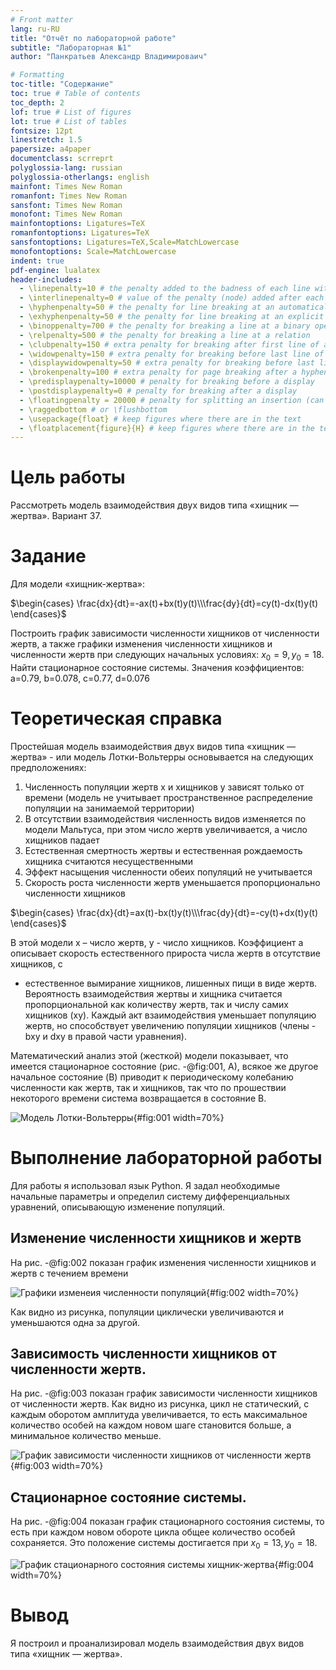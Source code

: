 ```yaml
---
# Front matter
lang: ru-RU
title: "Отчёт по лабораторной работе"
subtitle: "Лабораторная №1"
author: "Панкратьев Александр Владимироваич"

# Formatting
toc-title: "Содержание"
toc: true # Table of contents
toc_depth: 2
lof: true # List of figures
lot: true # List of tables
fontsize: 12pt
linestretch: 1.5
papersize: a4paper
documentclass: scrreprt
polyglossia-lang: russian
polyglossia-otherlangs: english
mainfont: Times New Roman
romanfont: Times New Roman
sansfont: Times New Roman
monofont: Times New Roman
mainfontoptions: Ligatures=TeX
romanfontoptions: Ligatures=TeX
sansfontoptions: Ligatures=TeX,Scale=MatchLowercase
monofontoptions: Scale=MatchLowercase
indent: true
pdf-engine: lualatex
header-includes:
  - \linepenalty=10 # the penalty added to the badness of each line within a paragraph (no associated penalty node) Increasing the value makes tex try to have fewer lines in the paragraph.
  - \interlinepenalty=0 # value of the penalty (node) added after each line of a paragraph.
  - \hyphenpenalty=50 # the penalty for line breaking at an automatically inserted hyphen
  - \exhyphenpenalty=50 # the penalty for line breaking at an explicit hyphen
  - \binoppenalty=700 # the penalty for breaking a line at a binary operator
  - \relpenalty=500 # the penalty for breaking a line at a relation
  - \clubpenalty=150 # extra penalty for breaking after first line of a paragraph
  - \widowpenalty=150 # extra penalty for breaking before last line of a paragraph
  - \displaywidowpenalty=50 # extra penalty for breaking before last line before a display math
  - \brokenpenalty=100 # extra penalty for page breaking after a hyphenated line
  - \predisplaypenalty=10000 # penalty for breaking before a display
  - \postdisplaypenalty=0 # penalty for breaking after a display
  - \floatingpenalty = 20000 # penalty for splitting an insertion (can only be split footnote in standard LaTeX)
  - \raggedbottom # or \flushbottom
  - \usepackage{float} # keep figures where there are in the text
  - \floatplacement{figure}{H} # keep figures where there are in the text
---
```


# Цель работы

Рассмотреть модель взаимодействия двух видов типа «хищник — жертва». Вариант 37.


# Задание

Для модели «хищник-жертва»:

$\begin{cases} \frac{dx}{dt}=-ax(t)+bx(t)y(t)\\\frac{dy}{dt}=cy(t)-dx(t)y(t) \end{cases}$

Построить график зависимости численности хищников от численности жертв, а также графики изменения численности
хищников и численности жертв при следующих начальных условиях: $x_{0}=9, y_{0}=18$. Найти стационарное состояние системы.
Значения коэффициентов: a=0.79, b=0.078, c=0.77, d=0.076

# Теоретическая справка

Простейшая модель взаимодействия двух видов типа «хищник — жертва» - или модель Лотки-Вольтерры основывается на
следующих предположениях:
1. Численность популяции жертв x и хищников y зависят только от времени
(модель не учитывает пространственное распределение популяции на
занимаемой территории)
2. В отсутствии взаимодействия численность видов изменяется по модели
Мальтуса, при этом число жертв увеличивается, а число хищников падает
3. Естественная смертность жертвы и естественная рождаемость хищника
считаются несущественными
4. Эффект насыщения численности обеих популяций не учитывается
5. Скорость роста численности жертв уменьшается пропорционально
численности хищников


$\begin{cases} \frac{dx}{dt}=ax(t)-bx(t)y(t)\\\frac{dy}{dt}=-cy(t)+dx(t)y(t) \end{cases}$

В этой модели x – число жертв, y - число хищников. Коэффициент a
описывает скорость естественного прироста числа жертв в отсутствие хищников, с
- естественное вымирание хищников, лишенных пищи в виде жертв. Вероятность
взаимодействия жертвы и хищника считается пропорциональной как количеству
жертв, так и числу самих хищников (xy). Каждый акт взаимодействия уменьшает
популяцию жертв, но способствует увеличению популяции хищников (члены -bxy
и dxy в правой части уравнения).

Математический анализ этой (жесткой) модели показывает, что имеется
стационарное состояние (рис. -@fig:001, А), всякое же другое начальное состояние (B)
приводит к периодическому колебанию численности как жертв, так и хищников,
так что по прошествии некоторого времени система возвращается в состояние B.

![Модель Лотки-Вольтерры](image/4.png){#fig:001 width=70%}



# Выполнение лабораторной работы

Для работы я использовал язык Python. Я задал необходимые начальные параметры и определил
систему дифференциальных уравнений, описывающую изменение популяций.

## Изменение численности хищников и жертв

На рис. -@fig:002 показан график изменения численности хищников и жертв с течением времени

![Графики изменеия численности популяций](image/1.png){#fig:002 width=70%}

Как видно из рисунка, популяции циклически увеличиваются и уменьшаются одна за другой.

## Зависимость численности хищников от численности жертв.

На рис. -@fig:003 показан график зависимости численности хищников от численности жертв. Как видно из
рисунка, цикл не статический, с каждым оборотом амплитуда увеличивается, то есть максимальное количество особей
на каждом новом шаге становится больше, а минимальное количество меньше.

![График зависимости численности хищников от численности жертв](image/2.png){#fig:003 width=70%}

## Стационарное состояние системы.

На рис. -@fig:004 показан график стационарного состояния системы, то есть при каждом новом обороте цикла общее
количество особей сохраняется. Это положение системы достигается при $x_{0}=13, y_{0}=18$.

![График стационарного состояния системы хищник-жертва](image/3.png){#fig:004 width=70%}

# Вывод

Я построил и проанализировал модель взаимодействия двух видов типа «хищник — жертва».
